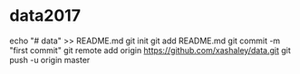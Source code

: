 # data2017
echo "# data" >> README.md git init git add README.md git commit -m "first commit" git remote add origin https://github.com/xashaley/data.git git push -u origin master
